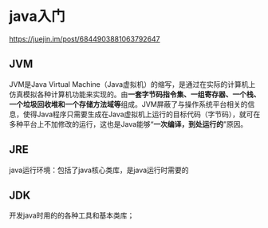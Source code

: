 # java入门

https://juejin.im/post/6844903881063792647

## JVM

JVM是Java Virtual Machine（Java虚拟机）的缩写，是通过在实际的计算机上仿真模拟各种计算机功能来实现的。由**一套字节码指令集、一组寄存器、一个栈、一个垃圾回收堆和一个存储方法域等**组成。JVM屏蔽了与操作系统平台相关的信息，使得Java程序只需要生成在Java虚拟机上运行的目标代码（字节码），就可在多种平台上不加修改的运行，这也是Java能够“**一次编译，到处运行的**”原因。

## JRE

java运行环境：包括了java核心类库，是java运行时需要的

## JDK

开发java时用的的各种工具和基本类库；



